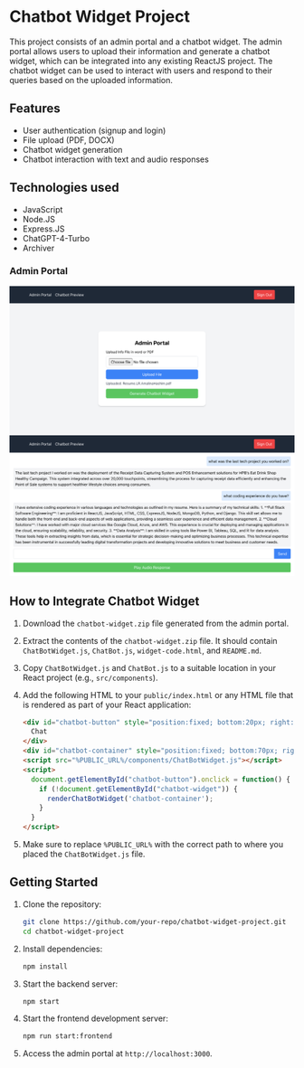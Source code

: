 # Chatbot Widget Project

This project consists of an admin portal and a chatbot widget. The admin portal allows users to upload their information and generate a chatbot widget, which can be integrated into any existing ReactJS project. The chatbot widget can be used to interact with users and respond to their queries based on the uploaded information.

## Features

- User authentication (signup and login)
- File upload (PDF, DOCX)
- Chatbot widget generation
- Chatbot interaction with text and audio responses

## Technologies used

- JavaScript
- Node.JS
- Express.JS
- ChatGPT-4-Turbo
- Archiver

### Admin Portal
![Admin Portal - File Upload and Generate Widget](./screenshots/admin_page.png)
![Admin Portal - ChatBot Preview](./screenshots/chatbot_preview_page.png)

## How to Integrate Chatbot Widget

1. Download the `chatbot-widget.zip` file generated from the admin portal.
2. Extract the contents of the `chatbot-widget.zip` file. It should contain `ChatBotWidget.js`, `ChatBot.js`, `widget-code.html`, and `README.md`.
3. Copy `ChatBotWidget.js` and `ChatBot.js` to a suitable location in your React project (e.g., `src/components`).
4. Add the following HTML to your `public/index.html` or any HTML file that is rendered as part of your React application:

    ```html
    <div id="chatbot-button" style="position:fixed; bottom:20px; right:20px; cursor:pointer; background-color:#5a00ff; color:white; padding:10px; border-radius:50%; z-index:1000;">
      Chat
    </div>
    <div id="chatbot-container" style="position:fixed; bottom:70px; right:20px; z-index:1000;"></div>
    <script src="%PUBLIC_URL%/components/ChatBotWidget.js"></script>
    <script>
      document.getElementById("chatbot-button").onclick = function() {
        if (!document.getElementById("chatbot-widget")) {
          renderChatBotWidget('chatbot-container');
        }
      }
    </script>
    ```

5. Make sure to replace `%PUBLIC_URL%` with the correct path to where you placed the `ChatBotWidget.js` file.


## Getting Started

1. Clone the repository:

    ```bash
    git clone https://github.com/your-repo/chatbot-widget-project.git
    cd chatbot-widget-project
    ```

2. Install dependencies:

    ```bash
    npm install
    ```

3. Start the backend server:

    ```bash
    npm start
    ```

4. Start the frontend development server:

    ```bash
    npm run start:frontend
    ```

5. Access the admin portal at `http://localhost:3000`.



